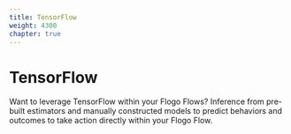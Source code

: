 ```yaml
---
title: TensorFlow
weight: 4300
chapter: true
---
```


# TensorFlow

Want to leverage TensorFlow within your Flogo Flows? Inference from pre-built estimators and manually constructed models to predict behaviors and outcomes to take action directly within your Flogo Flow.
